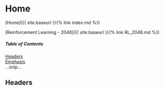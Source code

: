 # Home

[Home]({{ site.baseurl }}{% link index.md %})

[Reinforcement Learning - 2048]({{ site.baseurl }}{% link RL_2048.md %})


##### Table of Contents  
[Headers](#headers)  
[Emphasis](#emphasis)  
...snip...    
<a name="headers"/>
## Headers
